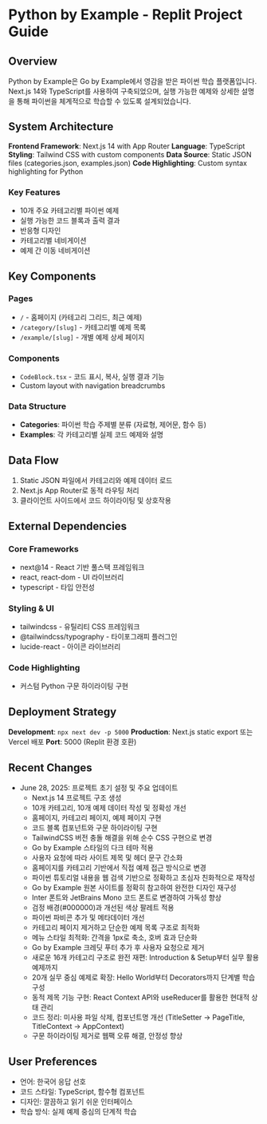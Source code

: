 # Python by Example - Replit Project Guide

## Overview

Python by Example은 Go by Example에서 영감을 받은 파이썬 학습 플랫폼입니다. Next.js 14와 TypeScript를 사용하여 구축되었으며, 실행 가능한 예제와 상세한 설명을 통해 파이썬을 체계적으로 학습할 수 있도록 설계되었습니다.

## System Architecture

**Frontend Framework**: Next.js 14 with App Router
**Language**: TypeScript
**Styling**: Tailwind CSS with custom components
**Data Source**: Static JSON files (categories.json, examples.json)
**Code Highlighting**: Custom syntax highlighting for Python

### Key Features
- 10개 주요 카테고리별 파이썬 예제
- 실행 가능한 코드 블록과 출력 결과
- 반응형 디자인
- 카테고리별 네비게이션
- 예제 간 이동 네비게이션

## Key Components

### Pages
- `/` - 홈페이지 (카테고리 그리드, 최근 예제)
- `/category/[slug]` - 카테고리별 예제 목록
- `/example/[slug]` - 개별 예제 상세 페이지

### Components
- `CodeBlock.tsx` - 코드 표시, 복사, 실행 결과 기능
- Custom layout with navigation breadcrumbs

### Data Structure
- **Categories**: 파이썬 학습 주제별 분류 (자료형, 제어문, 함수 등)
- **Examples**: 각 카테고리별 실제 코드 예제와 설명

## Data Flow

1. Static JSON 파일에서 카테고리와 예제 데이터 로드
2. Next.js App Router로 동적 라우팅 처리
3. 클라이언트 사이드에서 코드 하이라이팅 및 상호작용

## External Dependencies

### Core Frameworks
- next@14 - React 기반 풀스택 프레임워크
- react, react-dom - UI 라이브러리
- typescript - 타입 안전성

### Styling & UI
- tailwindcss - 유틸리티 CSS 프레임워크
- @tailwindcss/typography - 타이포그래피 플러그인
- lucide-react - 아이콘 라이브러리

### Code Highlighting
- 커스텀 Python 구문 하이라이팅 구현

## Deployment Strategy

**Development**: `npx next dev -p 5000`
**Production**: Next.js static export 또는 Vercel 배포
**Port**: 5000 (Replit 환경 호환)

## Recent Changes

- June 28, 2025: 프로젝트 초기 설정 및 주요 업데이트
  - Next.js 14 프로젝트 구조 생성
  - 10개 카테고리, 10개 예제 데이터 작성 및 정확성 개선
  - 홈페이지, 카테고리 페이지, 예제 페이지 구현
  - 코드 블록 컴포넌트와 구문 하이라이팅 구현
  - TailwindCSS 버전 충돌 해결을 위해 순수 CSS 구현으로 변경
  - Go by Example 스타일의 다크 테마 적용
  - 사용자 요청에 따라 사이트 제목 및 헤더 문구 간소화
  - 홈페이지를 카테고리 기반에서 직접 예제 접근 방식으로 변경
  - 파이썬 튜토리얼 내용을 웹 검색 기반으로 정확하고 초심자 친화적으로 재작성
  - Go by Example 원본 사이트를 정확히 참고하여 완전한 디자인 재구성
  - Inter 폰트와 JetBrains Mono 코드 폰트로 변경하여 가독성 향상
  - 검정 배경(#000000)과 개선된 색상 팔레트 적용
  - 파이썬 파비콘 추가 및 메타데이터 개선
  - 카테고리 페이지 제거하고 단순한 예제 목록 구조로 최적화
  - 메뉴 스타일 최적화: 간격을 1px로 축소, 호버 효과 단순화
  - Go by Example 크레딧 푸터 추가 후 사용자 요청으로 제거
  - 새로운 16개 카테고리 구조로 완전 재편: Introduction & Setup부터 실무 활용 예제까지
  - 20개 실무 중심 예제로 확장: Hello World부터 Decorators까지 단계별 학습 구성
  - 동적 제목 기능 구현: React Context API와 useReducer를 활용한 현대적 상태 관리
  - 코드 정리: 미사용 파일 삭제, 컴포넌트명 개선 (TitleSetter → PageTitle, TitleContext → AppContext)
  - 구문 하이라이팅 제거로 웹팩 오류 해결, 안정성 향상

## User Preferences

- 언어: 한국어 응답 선호
- 코드 스타일: TypeScript, 함수형 컴포넌트
- 디자인: 깔끔하고 읽기 쉬운 인터페이스
- 학습 방식: 실제 예제 중심의 단계적 학습